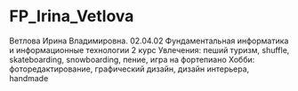 # FP_Irina_Vetlova
Ветлова Ирина Владимировна.
02.04.02 Фундаментальная информатика и информационные технологии
2 курс
Увлечения: пеший туризм, shuffle, skateboarding, snowboarding, пение, игра на фортепиано
Хобби: фоторедактирование, графический дизайн, дизайн интерьера, handmade
